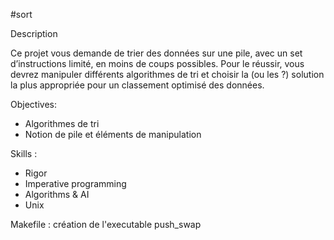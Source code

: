 #sort

Description

Ce projet vous demande de trier des données sur une pile, avec un set d’instructions limité, en moins de coups possibles. Pour le réussir, vous devrez manipuler différents algorithmes de tri et choisir la (ou les ?) solution la plus appropriée pour un classement optimisé des données.

Objectives:
- Algorithmes de tri
- Notion de pile et éléments de manipulation

Skills :
- Rigor
- Imperative programming
- Algorithms & AI
- Unix 

Makefile : création de l'executable push_swap
